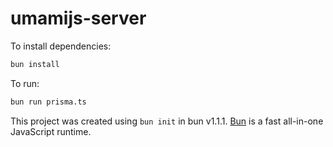 # umamijs-server

To install dependencies:

```bash
bun install
```

To run:

```bash
bun run prisma.ts
```

This project was created using `bun init` in bun v1.1.1. [Bun](https://bun.sh) is a fast all-in-one JavaScript runtime.
